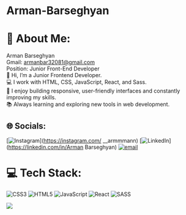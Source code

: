 # Arman-Barseghyan

# 💫 About Me:
Arman Barseghyan <br>Gmail: armanbar32081@gmail.com <br>Position: Junior Front-End Developer<br>👋 Hi, I’m a Junior Frontend Developer.<br>💻 I work with HTML, CSS, JavaScript, React, and Sass.<br>🎯 I enjoy building responsive, user-friendly interfaces and constantly improving my skills.<br>📚 Always learning and exploring new tools in web development.


## 🌐 Socials:
[![Instagram](https://img.shields.io/badge/Instagram-%23E4405F.svg?logo=Instagram&logoColor=white)](https://instagram.com/ __armmmann) [![LinkedIn](https://img.shields.io/badge/LinkedIn-%230077B5.svg?logo=linkedin&logoColor=white)](https://linkedin.com/in/Arman Barseghyan) [![email](https://img.shields.io/badge/Email-D14836?logo=gmail&logoColor=white)](mailto:armanbar32081@gmail.com) 

# 💻 Tech Stack:
![CSS3](https://img.shields.io/badge/css3-%231572B6.svg?style=for-the-badge&logo=css3&logoColor=white) ![HTML5](https://img.shields.io/badge/html5-%23E34F26.svg?style=for-the-badge&logo=html5&logoColor=white) ![JavaScript](https://img.shields.io/badge/javascript-%23323330.svg?style=for-the-badge&logo=javascript&logoColor=%23F7DF1E) ![React](https://img.shields.io/badge/react-%2320232a.svg?style=for-the-badge&logo=react&logoColor=%2361DAFB) ![SASS](https://img.shields.io/badge/SASS-hotpink.svg?style=for-the-badge&logo=SASS&logoColor=white)
<div align="left">
  <img height="-1" src="https://media0.giphy.com/media/v1.Y2lkPTc5MGI3NjExMGRnMG51aXQ5NzJhdXIybnNpazZrNDIxY3kwd2NjdncwNW9nc2Q3dSZlcD12MV9pbnRlcm5hbF9naWZfYnlfaWQmY3Q9Zw/26tn33aiTi1jkl6H6/giphy.gif"  />
</div>

